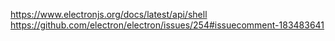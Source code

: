 https://www.electronjs.org/docs/latest/api/shell
https://github.com/electron/electron/issues/254#issuecomment-183483641
